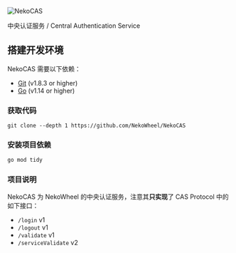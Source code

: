 ![NekoCAS](https://img.cdn.n3ko.co/lsky/2020/04/10/c33bfa9cfc5b9.png)

中央认证服务 / Central Authentication Service

## 搭建开发环境

NekoCAS 需要以下依赖：
- [Git](https://git-scm.com/book/en/v2/Getting-Started-Installing-Git) (v1.8.3 or higher)
- [Go](https://golang.org/doc/install) (v1.14 or higher)

### 获取代码

```
git clone --depth 1 https://github.com/NekoWheel/NekoCAS
```

### 安装项目依赖

```bash
go mod tidy
```

### 项目说明
NekoCAS 为 NekoWheel 的中央认证服务，注意其**只实现**了 CAS Protocol 中的如下接口：
* `/login` v1
* `/logout` v1
* `/validate` v1
* `/serviceValidate` v2
